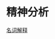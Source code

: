 # 精神分析

[名词解释](%E7%B2%BE%E7%A5%9E%E5%88%86%E6%9E%90%201dda9fdf29b6414fac28ac9e48ec56aa/%E5%90%8D%E8%AF%8D%E8%A7%A3%E9%87%8A%2033b2f4cd78f3438486281d3424b78858.md)